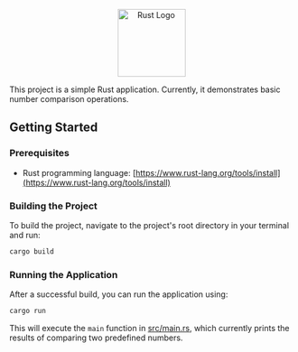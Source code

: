 <p align="center">
  <img src="https://www.rust-lang.org/logos/rust-logo-512x512.png" alt="Rust Logo" width="120"/>
</p>

This project is a simple Rust application. Currently, it demonstrates basic number comparison operations.

## Getting Started

### Prerequisites

- Rust programming language: [https://www.rust-lang.org/tools/install](https://www.rust-lang.org/tools/install)

### Building the Project

To build the project, navigate to the project's root directory in your terminal and run:

```sh
cargo build
```

### Running the Application

After a successful build, you can run the application using:

```sh
cargo run
```

This will execute the `main` function in [src/main.rs](src/main.rs), which currently prints the results of comparing two predefined numbers.
